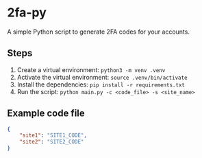 # 2fa-py

A simple Python script to generate 2FA codes for your accounts.

## Steps

1. Create a virtual environment: `python3 -m venv .venv`
2. Activate the virtual environment: `source .venv/bin/activate`
3. Install the dependencies: `pip install -r requirements.txt`
4. Run the script: `python main.py -c <code_file> -s <site_name>`

## Example code file

```json
{
    "site1": "SITE1_CODE",
    "site2": "SITE2_CODE"
}
```
